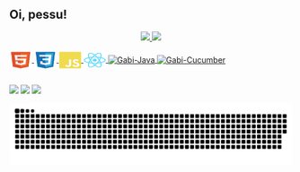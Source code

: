 ## Oi, pessu! 

<div align="center">
  <a href="https://github.com/httpscosta">
  <img height="180em" src="https://github-readme-stats.vercel.app/api?username=httpscosta&show_icons=true&theme=dark&include_all_commits=true&count_private=true"/>
  <img height="180em" src="https://github-readme-stats.vercel.app/api/top-langs/?username=httpscosta&layout=compact&langs_count=7&theme=dark"/>
</div>
  
  <div style="display: inline_block"><br>
  <img align="center" alt="Gabi-HTML" height="30" width="40" src="https://raw.githubusercontent.com/devicons/devicon/master/icons/html5/html5-original.svg">
  <img align="center" alt="Gabi-CSS" height="30" width="40" src="https://raw.githubusercontent.com/devicons/devicon/master/icons/css3/css3-original.svg">
  <img align="center" alt="Gabi-Js" height="30" width="40" src="https://raw.githubusercontent.com/devicons/devicon/master/icons/javascript/javascript-plain.svg">
  <img align="center" alt="Gabi-React" height="30" width="40" src="https://raw.githubusercontent.com/devicons/devicon/master/icons/react/react-original.svg">
  <img align="center" alt="Gabi-Java" height="30" width="40" src="https://cdn.worldvectorlogo.com/logos/java-4.svg" alt="Java Logo">
  <img align="center" alt="Gabi-Cucumber" height="30" width="40" src="https://cdn.jsdelivr.net/gh/devicons/devicon/icons/cucumber/cucumber-plain.svg">
</div>
  
##
<div>
  <a href="https://instagram.com/httpscosta" target="_blank"><img src="https://img.shields.io/badge/-Instagram-%23E4405F?style=for-the-badge&logo=instagram&logoColor=white" target="_blank"></a>
  <a href = "mailto:gabrieleh.costaesilva@gmail.com"><img src="https://img.shields.io/badge/-Gmail-%23333?style=for-the-badge&logo=gmail&logoColor=red" target="_blank"></a>
  <a href="https://www.linkedin.com/in/gabriele-costa/" target="_blank"><img src="https://img.shields.io/badge/-LinkedIn-%230077B5?style=for-the-badge&logo=linkedin&logoColor=white" target="_blank"></a>   
  
  
  
  
  ![Snake animation](https://github.com/httpscosta/httpscosta/blob/output/github-contribution-grid-snake.svg)
</div>
  
  
